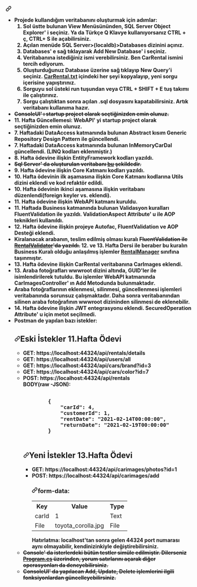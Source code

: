 <h4><a id="user-content-------projede-kullandığım-veritabanını-oluşturmak-için-adımlar----------sol-üstte-bulunan-view-menüsününden-sql-server-object-explorer-i-seçiniz-ya-da-türkçe-q-klavye-kullanıyorsanız-ctrl--ç-ctrl-s-ile-açabilirsiniz------açılan-menüde-sql-serverlocaldbdatabases-dizinini-açınız------databases-e-sağ-tıklayarak-add-new-database-i-seçiniz------veritabanına-istediğiniz-ismi-verebilirsiniz-ben-carrental-ismini-tercih-ediyorum------oluşturduğunuz-database-üzerine-sağ-tıklayıp-new-queryi-seçiniz-carrentaltxt-içindeki-her-şeyi-kopyalayıp-yeni-sorgu-içerisine-yapıştırınız------sorguyu-sol-üsteki-run-tuşundan-veya-ctrl--shift--e-tuş-takımı-ile-çalıştırınız------sorgu-çalıştıktan-sonra-açılan-sql-dosyasını-kapatabilirsiniz-artık-veritabanı-kullanıma-hazır-------------consoleui-ı-startup-project-olarak-seçtiğinizden-emin-olunuz-----11-hafta-güncellemesi-webapi-yi-startup-project-olarak-seçtiğinizden-emin-olunuz----7-haftadaki-dataaccess-katmanında-bulunan-abstract-kısım-generic-repository-design-pattern-ile-güncellendi----7-haftadaki-dataaccess-katmanında-bulunan-inmemorycardal-güncellendi-linq-kodları-eklenmiştir----8-hafta-ödevine-ilişkin-entityframework-kodları-yazıldı----sql-server-da-oluşturulan-veritabanı-bu-şekildedir----9-hafta-ödevine-ilişkin-core-katmanı-kodları-yazıldı----10-hafta-ödevinin-ilk-aşamasına-ilişkin-core-katmanı-kodlarına-utils-dizini-eklendi-ve-kod-refaktör-edildi----10-hafta-ödevinin-ikinci-aşamasına-ilişkin-veritabanı-düzenlendiforeign-keyler-vs-eklendi----11-hafta-ödevine-ilişkin-webapi-katmanı-kuruldu----11-haftada-business-katmanında-bulunan-validasyon-kuralları-fluentvalidation-ile-yazıldı-validationaspect-attribute-u-ile-aop-teknikleri-kullanıldı----12-hafta-ödevine-ilişkin-projeye-autofac-fluentvalidation-ve-aop-desteği-eklendi----kiralanacak-arabanın-teslim-edilmiş-olması-kuralı-fluentvalidation-ile-rentalvalidatorda-yazıldı-12-ve-13-hafta-dersi-ile-beraber-bu-kuralın-business-kuralı-olduğu-anlaşılmış-işlemler-rentalmanager-sınıfına-taşınmıştır-----13-hafta-ödevine-ilişkin-carrental-veritabanına-carimages-eklendi----13-araba-fotoğrafları-wwwroot-dizini-altında-guidler-ile-isimlendirilerek-tutuldu-bu-işlemler-webapi-katmanında-carimagescontroller-ın-add-metodunda-bulunmaktadır-----araba-fotoğraflarının-eklenmesi-silinmesi-güncellenmesi-işlemleri-veritabanında-sorunsuz-çalışmaktadır-daha-sonra-veritabanından-silinen-araba-fotoğrafının-wwwroot-dizininden-silinmesi-de-eklenebilir----14-hafta-ödevine-ilişkin-jwt-entegrasyonu-eklendi-securedoperation-attribute-u-için-metot-seçilmedi-----postman-de-yapılan-bazı-istekler------eski-i̇stekler-11hafta-ödevi--------------get-httpslocalhost44324apirentalsdetails---------get-httpslocalhost44324apiusersall---------get-httpslocalhost44324apicarsbrandid3--------get-httpslocalhost44324apicarscolorid7--------post-httpslocalhost44324apirentals---------bodyraw--json------------------------------carid-4------------customerid-1------------rentdate-2021-02-14t000000------------returndate-2021-02-19t000000------------------------yeni-i̇stekler-13hafta-ödevi------------------get-httpslocalhost44324apicarimagesphotosid1----------post-httpslocalhost44324apicarimagesadd---------form-data-------------------------------key------------value------------type--------------------------------carid------------1------------text--------------------------------file------------toyota_corollajpg------------file--------------------------hatırlatma-localhosttan-sonra-gelen-44324-port-numarası-aynı-olmayabilir-kendinizinkiyle-değiştirebilirsiniz----------------------console-da-isterlerdeki-bütün-testler-simüle-edilmiştir-dilerseniz-programcs-üzerinden-yorum-satırlarını-açarak-diğer-operasyonları-da-deneyebilirsiniz----consoleui-da-yapılacan-add-update-delete-işlemlerini-ilgili-fonksiyonlardan-güncelleyebilirsiniz---" class="anchor" aria-hidden="true" href="#------projede-kullandığım-veritabanını-oluşturmak-için-adımlar----------sol-üstte-bulunan-view-menüsününden-sql-server-object-explorer-i-seçiniz-ya-da-türkçe-q-klavye-kullanıyorsanız-ctrl--ç-ctrl-s-ile-açabilirsiniz------açılan-menüde-sql-serverlocaldbdatabases-dizinini-açınız------databases-e-sağ-tıklayarak-add-new-database-i-seçiniz------veritabanına-istediğiniz-ismi-verebilirsiniz-ben-carrental-ismini-tercih-ediyorum------oluşturduğunuz-database-üzerine-sağ-tıklayıp-new-queryi-seçiniz-carrentaltxt-içindeki-her-şeyi-kopyalayıp-yeni-sorgu-içerisine-yapıştırınız------sorguyu-sol-üsteki-run-tuşundan-veya-ctrl--shift--e-tuş-takımı-ile-çalıştırınız------sorgu-çalıştıktan-sonra-açılan-sql-dosyasını-kapatabilirsiniz-artık-veritabanı-kullanıma-hazır-------------consoleui-ı-startup-project-olarak-seçtiğinizden-emin-olunuz-----11-hafta-güncellemesi-webapi-yi-startup-project-olarak-seçtiğinizden-emin-olunuz----7-haftadaki-dataaccess-katmanında-bulunan-abstract-kısım-generic-repository-design-pattern-ile-güncellendi----7-haftadaki-dataaccess-katmanında-bulunan-inmemorycardal-güncellendi-linq-kodları-eklenmiştir----8-hafta-ödevine-ilişkin-entityframework-kodları-yazıldı----sql-server-da-oluşturulan-veritabanı-bu-şekildedir----9-hafta-ödevine-ilişkin-core-katmanı-kodları-yazıldı----10-hafta-ödevinin-ilk-aşamasına-ilişkin-core-katmanı-kodlarına-utils-dizini-eklendi-ve-kod-refaktör-edildi----10-hafta-ödevinin-ikinci-aşamasına-ilişkin-veritabanı-düzenlendiforeign-keyler-vs-eklendi----11-hafta-ödevine-ilişkin-webapi-katmanı-kuruldu----11-haftada-business-katmanında-bulunan-validasyon-kuralları-fluentvalidation-ile-yazıldı-validationaspect-attribute-u-ile-aop-teknikleri-kullanıldı----12-hafta-ödevine-ilişkin-projeye-autofac-fluentvalidation-ve-aop-desteği-eklendi----kiralanacak-arabanın-teslim-edilmiş-olması-kuralı-fluentvalidation-ile-rentalvalidatorda-yazıldı-12-ve-13-hafta-dersi-ile-beraber-bu-kuralın-business-kuralı-olduğu-anlaşılmış-işlemler-rentalmanager-sınıfına-taşınmıştır-----13-hafta-ödevine-ilişkin-carrental-veritabanına-carimages-eklendi----13-araba-fotoğrafları-wwwroot-dizini-altında-guidler-ile-isimlendirilerek-tutuldu-bu-işlemler-webapi-katmanında-carimagescontroller-ın-add-metodunda-bulunmaktadır-----araba-fotoğraflarının-eklenmesi-silinmesi-güncellenmesi-işlemleri-veritabanında-sorunsuz-çalışmaktadır-daha-sonra-veritabanından-silinen-araba-fotoğrafının-wwwroot-dizininden-silinmesi-de-eklenebilir----14-hafta-ödevine-ilişkin-jwt-entegrasyonu-eklendi-securedoperation-attribute-u-için-metot-seçilmedi-----postman-de-yapılan-bazı-istekler------eski-i̇stekler-11hafta-ödevi--------------get-httpslocalhost44324apirentalsdetails---------get-httpslocalhost44324apiusersall---------get-httpslocalhost44324apicarsbrandid3--------get-httpslocalhost44324apicarscolorid7--------post-httpslocalhost44324apirentals---------bodyraw--json------------------------------carid-4------------customerid-1------------rentdate-2021-02-14t000000------------returndate-2021-02-19t000000------------------------yeni-i̇stekler-13hafta-ödevi------------------get-httpslocalhost44324apicarimagesphotosid1----------post-httpslocalhost44324apicarimagesadd---------form-data-------------------------------key------------value------------type--------------------------------carid------------1------------text--------------------------------file------------toyota_corollajpg------------file--------------------------hatırlatma-localhosttan-sonra-gelen-44324-port-numarası-aynı-olmayabilir-kendinizinkiyle-değiştirebilirsiniz----------------------console-da-isterlerdeki-bütün-testler-simüle-edilmiştir-dilerseniz-programcs-üzerinden-yorum-satırlarını-açarak-diğer-operasyonları-da-deneyebilirsiniz----consoleui-da-yapılacan-add-update-delete-işlemlerini-ilgili-fonksiyonlardan-güncelleyebilirsiniz---"><svg class="octicon octicon-link" viewBox="0 0 16 16" version="1.1" width="16" height="16" aria-hidden="true"><path fill-rule="evenodd" d="M7.775 3.275a.75.75 0 001.06 1.06l1.25-1.25a2 2 0 112.83 2.83l-2.5 2.5a2 2 0 01-2.83 0 .75.75 0 00-1.06 1.06 3.5 3.5 0 004.95 0l2.5-2.5a3.5 3.5 0 00-4.95-4.95l-1.25 1.25zm-4.69 9.64a2 2 0 010-2.83l2.5-2.5a2 2 0 012.83 0 .75.75 0 001.06-1.06 3.5 3.5 0 00-4.95 0l-2.5 2.5a3.5 3.5 0 004.95 4.95l1.25-1.25a.75.75 0 00-1.06-1.06l-1.25 1.25a2 2 0 01-2.83 0z"></path></svg></a>
  <ul>
    <li>Projede kullandığım veritabanını oluşturmak için adımlar:
    <ol>
      <li>Sol üstte bulunan View Menüsününden, SQL Server Object Explorer' i seçiniz. Ya da Türkçe Q Klavye kullanıyorsanız CTRL + ç, CTRL+ S ile açabilirsiniz.</li>
      <li>Açılan menüde SQL Server&gt;(localdb)&gt;Databases dizinini açınız.</li>
      <li>Databases' e sağ tıklayarak Add New Database' i seçiniz.</li>
      <li>Veritabanına istediğiniz ismi verebilirsiniz. Ben CarRental ismini tercih ediyorum.</li>
      <li>Oluşturduğunuz Database üzerine sağ tıklayıp New Query'i seçiniz. <a href="https://github.com/poyrazaktas/YazilimGelistiriciKampi/blob/master/CarRentalQuery.txt">CarRental.txt</a> içindeki her şeyi kopyalayıp, yeni sorgu içerisine yapıştırınız.</li>
      <li>Sorguyu sol üsteki run tuşundan veya CTRL + SHIFT + E tuş takımı ile çalıştırınız.</li>
      <li>Sorgu çalıştıktan sonra açılan .sql dosyasını kapatabilirsiniz. Artık veritabanı kullanıma hazır.</li>
    </ol>
    </li>
    <li> <del>ConsoleUI' ı startup project olarak seçtiğinizden emin olunuz.</del> </li>
    <li>11. Hafta Güncellemesi: WebAPI' yi startup project olarak seçtiğinizden emin olunuz.</li>
    <li>7. Haftadaki DataAccess katmanında bulunan Abstract kısım Generic Repository Design Pattern ile güncellendi.</li>
    <li>7. Haftadaki DataAccess katmanında bulunan InMemoryCarDal güncellendi. (LINQ kodları eklenmiştir.)</li>
    <li>8. Hafta ödevine ilişkin EntityFramework kodları yazıldı.</li>
    <li><del>Sql Server' da oluşturulan veritabanı <a href="https://hizliresim.com/hL9kKp" rel="nofollow">bu</a> şekildedir.</del></li>
    <li>9. Hafta ödevine ilişkin Core Katmanı kodları yazıldı.</li>
    <li>10. Hafta ödevinin ilk aşamasına ilişkin Core Katmanı kodlarına Utils dizini eklendi ve kod refaktör edildi.</li>
    <li>10. Hafta ödevinin ikinci aşamasına ilişkin veritabanı düzenlendi(foreign keyler vs. eklendi).</li>
    <li>11. Hafta ödevine ilişkin WebAPI katmanı kuruldu.</li>
    <li>11. Haftada Business katmanında bulunan Validasyon kuralları FluentValidation ile yazıldı. ValidationAspect Attribute' u ile AOP teknikleri kullanıldı.</li>
    <li>12. Hafta ödevine ilişkin projeye Autofac, FluentValidation ve AOP Desteği eklendi.</li>
    <li>Kiralanacak arabanın, teslim edilmiş olması kuralı <del>FluentValidation ile <a href="https://github.com/poyrazaktas/YazilimGelistiriciKampi/blob/master/CarRentalProject/Business/ValidationRules/FluentValidation/RentalValidator.cs">RentalValidator</a>'da yazıldı.</del> 12. ve 13. Hafta Dersi ile beraber bu kuralın Business Kuralı olduğu anlaşılmış işlemler <a href="https://github.com/poyrazaktas/YazilimGelistiriciKampi/blob/master/CarRentalProject/Business/Concrete/RentalManager.cs">RentalManager</a> sınıfına taşınmıştır. </li>
    <li>13. Hafta ödevine ilişkin CarRental veritabanına CarImages eklendi.</li>
    <li>13. Araba fotoğrafları wwwroot dizini altında, GUID'ler ile isimlendirilerek tutuldu. Bu işlemler WebAPI katmanında CarImagesController' ın Add Metodunda bulunmaktadır. </li>
    <li>Araba fotoğraflarının eklenmesi, silinmesi, güncellenmesi işlemleri veritabanında sorunsuz çalışmaktadır. Daha sonra veritabanından silinen araba fotoğrafının wwwroot dizininden silinmesi de eklenebilir.</li>
    <li>14. Hafta ödevine ilişkin JWT entegrasyonu eklendi. SecuredOperation Attribute' u için metot seçilmedi.</li>
    <li> Postman de yapılan bazı istekler:
      <h2><a id="user-content-eski-i̇stekler-11hafta-ödevi" class="anchor" aria-hidden="true" href="#eski-i̇stekler-11hafta-ödevi"><svg class="octicon octicon-link" viewBox="0 0 16 16" version="1.1" width="16" height="16" aria-hidden="true"><path fill-rule="evenodd" d="M7.775 3.275a.75.75 0 001.06 1.06l1.25-1.25a2 2 0 112.83 2.83l-2.5 2.5a2 2 0 01-2.83 0 .75.75 0 00-1.06 1.06 3.5 3.5 0 004.95 0l2.5-2.5a3.5 3.5 0 00-4.95-4.95l-1.25 1.25zm-4.69 9.64a2 2 0 010-2.83l2.5-2.5a2 2 0 012.83 0 .75.75 0 001.06-1.06 3.5 3.5 0 00-4.95 0l-2.5 2.5a3.5 3.5 0 004.95 4.95l1.25-1.25a.75.75 0 00-1.06-1.06l-1.25 1.25a2 2 0 01-2.83 0z"></path></svg></a><b>Eski İstekler</b> 11.Hafta Ödevi</h2>
      <ul>
        <li>GET: https://localhost:44324/api/rentals/details </li>
        <li>GET: https://localhost:44324/api/users/all </li>
        <li>GET: https://localhost:44324/api/cars/brand?id=3</li>
        <li>GET: https://localhost:44324/api/cars/color?id=7</li>
        <li>POST: https://localhost:44324/api/rentals<br> 
        BODY(raw -JSON): 
        <pre> 
        {
            "carId": 4,
            "customerId": 1,
            "rentDate": "2021-02-14T00:00:00",
            "returnDate": "2021-02-19T00:00:00"
        }
        </pre>
        <h2><a id="user-content-yeni-i̇stekler-13hafta-ödevi" class="anchor" aria-hidden="true" href="#yeni-i̇stekler-13hafta-ödevi"><svg class="octicon octicon-link" viewBox="0 0 16 16" version="1.1" width="16" height="16" aria-hidden="true"><path fill-rule="evenodd" d="M7.775 3.275a.75.75 0 001.06 1.06l1.25-1.25a2 2 0 112.83 2.83l-2.5 2.5a2 2 0 01-2.83 0 .75.75 0 00-1.06 1.06 3.5 3.5 0 004.95 0l2.5-2.5a3.5 3.5 0 00-4.95-4.95l-1.25 1.25zm-4.69 9.64a2 2 0 010-2.83l2.5-2.5a2 2 0 012.83 0 .75.75 0 001.06-1.06 3.5 3.5 0 00-4.95 0l-2.5 2.5a3.5 3.5 0 004.95 4.95l1.25-1.25a.75.75 0 00-1.06-1.06l-1.25 1.25a2 2 0 01-2.83 0z"></path></svg></a><b>Yeni İstekler</b> 13.Hafta Ödevi</h2>
        <ul>
          <li>GET: https://localhost:44324/api/carimages/photos?id=1</li>
          <li>POST: https://localhost:44324/api/carimages/add<br> 
        <h3><a id="user-content-form-data" class="anchor" aria-hidden="true" href="#form-data"><svg class="octicon octicon-link" viewBox="0 0 16 16" version="1.1" width="16" height="16" aria-hidden="true"><path fill-rule="evenodd" d="M7.775 3.275a.75.75 0 001.06 1.06l1.25-1.25a2 2 0 112.83 2.83l-2.5 2.5a2 2 0 01-2.83 0 .75.75 0 00-1.06 1.06 3.5 3.5 0 004.95 0l2.5-2.5a3.5 3.5 0 00-4.95-4.95l-1.25 1.25zm-4.69 9.64a2 2 0 010-2.83l2.5-2.5a2 2 0 012.83 0 .75.75 0 001.06-1.06 3.5 3.5 0 00-4.95 0l-2.5 2.5a3.5 3.5 0 004.95 4.95l1.25-1.25a.75.75 0 00-1.06-1.06l-1.25 1.25a2 2 0 01-2.83 0z"></path></svg></a><b>form-data:</b></h3> 
        <table>
          <tbody><tr>
            <th>Key</th>
            <th>Value</th>
            <th>Type</th>
          </tr>
          <tr>
            <td>carId</td>
            <td>1</td>
            <td>Text</td>
          </tr>
          <tr>
            <td>File</td>
            <td>toyota_corolla.jpg</td>
            <td>File</td>
          </tr>
        </tbody></table>
        <b>Hatırlatma:</b> localhost'tan sonra gelen 44324 port numarası aynı olmayabilir, kendinizinkiyle değiştirebilirsiniz.
        </li>
      </ul>
    </li>
    <li><del>Console' da isterlerdeki bütün testler simüle edilmiştir. Dilerseniz <a href="https://github.com/poyrazaktas/YazilimGelistiriciKampi/blob/master/CarRentalProject/ConsoleUI/Program.cs">Program.cs</a> üzerinden, yorum satırlarını açarak diğer operasyonları da deneyebilirsiniz.</del></li>
    <li><del>ConsoleUI' da yapılacan Add, Update, Delete işlemlerini ilgili fonksiyonlardan güncelleyebilirsiniz. </del></li>
  </ul>
</li></ul></h4>
